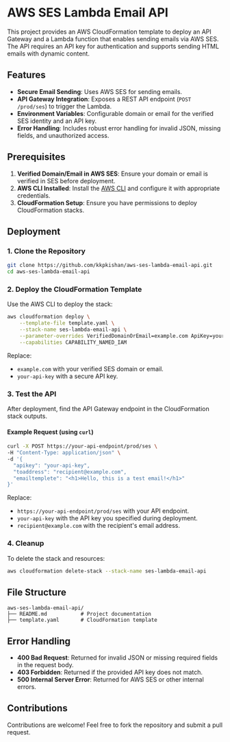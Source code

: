 # AWS SES Lambda Email API

This project provides an AWS CloudFormation template to deploy an API Gateway and a Lambda function that enables sending emails via AWS SES. The API requires an API key for authentication and supports sending HTML emails with dynamic content.

## Features

- **Secure Email Sending**: Uses AWS SES for sending emails.
- **API Gateway Integration**: Exposes a REST API endpoint (`POST /prod/ses`) to trigger the Lambda.
- **Environment Variables**: Configurable domain or email for the verified SES identity and an API key.
- **Error Handling**: Includes robust error handling for invalid JSON, missing fields, and unauthorized access.

## Prerequisites

1. **Verified Domain/Email in AWS SES**: Ensure your domain or email is verified in SES before deployment.
2. **AWS CLI Installed**: Install the [AWS CLI](https://aws.amazon.com/cli/) and configure it with appropriate credentials.
3. **CloudFormation Setup**: Ensure you have permissions to deploy CloudFormation stacks.

## Deployment

### 1. Clone the Repository
```bash
git clone https://github.com/kkpkishan/aws-ses-lambda-email-api.git
cd aws-ses-lambda-email-api
```

### 2. Deploy the CloudFormation Template
Use the AWS CLI to deploy the stack:
```bash
aws cloudformation deploy \
    --template-file template.yaml \
    --stack-name ses-lambda-email-api \
    --parameter-overrides VerifiedDomainOrEmail=example.com ApiKey=your-api-key \
    --capabilities CAPABILITY_NAMED_IAM
```

Replace:
- `example.com` with your verified SES domain or email.
- `your-api-key` with a secure API key.

### 3. Test the API
After deployment, find the API Gateway endpoint in the CloudFormation stack outputs.

#### Example Request (using `curl`)
```bash
curl -X POST https://your-api-endpoint/prod/ses \
-H "Content-Type: application/json" \
-d '{
  "apikey": "your-api-key",
  "toaddress": "recipient@example.com",
  "emailtemplete": "<h1>Hello, this is a test email!</h1>"
}'
```

Replace:
- `https://your-api-endpoint/prod/ses` with your API endpoint.
- `your-api-key` with the API key you specified during deployment.
- `recipient@example.com` with the recipient's email address.

### 4. Cleanup
To delete the stack and resources:
```bash
aws cloudformation delete-stack --stack-name ses-lambda-email-api
```

## File Structure

```plaintext
aws-ses-lambda-email-api/
├── README.md           # Project documentation
├── template.yaml       # CloudFormation template
```

## Error Handling

- **400 Bad Request**: Returned for invalid JSON or missing required fields in the request body.
- **403 Forbidden**: Returned if the provided API key does not match.
- **500 Internal Server Error**: Returned for AWS SES or other internal errors.

## Contributions

Contributions are welcome! Feel free to fork the repository and submit a pull request.
